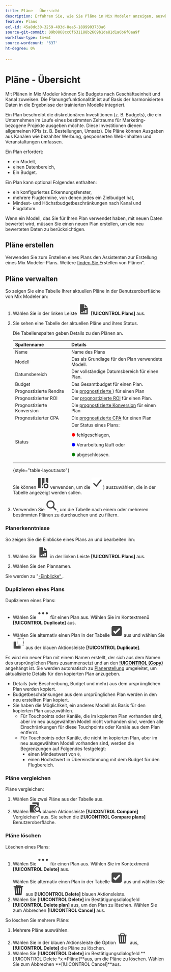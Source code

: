 ```yaml
---
title: Pläne - Übersicht
description: Erfahren Sie, wie Sie Pläne in Mix Modeler anzeigen, auswählen und Aktionen für sie durchführen können.
feature: Plans
exl-id: 45a8dc30-3259-493d-8ea5-1899903733a6
source-git-commit: 09b0868cc6f631188b2609b1da81d1a6b6f0aa9f
workflow-type: tm+mt
source-wordcount: '637'
ht-degree: 0%

---
```


# Pläne - Übersicht

Mit Plänen in Mix Modeler können Sie Budgets nach Geschäftseinheit und Kanal zuweisen. Die Planungsfunktionalität ist auf Basis der harmonisierten Daten in die Ergebnisse der trainierten Modelle integriert.

Ein Plan beschreibt die diskretionären Investitionen (z. B. Budgets), die ein Unternehmen im Laufe eines bestimmten Zeitraums für Marketing-bezogene Projekte ausgeben möchte. Diese Investitionen dienen allgemeinen KPIs (z. B. Bestellungen, Umsatz). Die Pläne können Ausgaben aus Kanälen wie bezahlter Werbung, gesponserten Web-Inhalten und Veranstaltungen umfassen.

Ein Plan erfordert:

- ein Modell,
- einen Datenbereich,
- Ein Budget.

Ein Plan kann optional Folgendes enthalten:

- ein konfiguriertes Erkennungsfenster,
- mehrere Flugtermine, von denen jedes ein Zielbudget hat,
- Mindest- und Höchstbudgetbeschränkungen nach Kanal und Flugdatum.

Wenn ein Modell, das Sie für Ihren Plan verwendet haben, mit neuen Daten bewertet wird, müssen Sie einen neuen Plan erstellen, um die neu bewerteten Daten zu berücksichtigen.


## Pläne erstellen

Verwenden Sie zum Erstellen eines Plans den Assistenten zur Erstellung eines Mix Modeler-Plans. Weitere [ finden Sie ](build.md)Erstellen von Plänen“.


## Pläne verwalten

So zeigen Sie eine Tabelle Ihrer aktuellen Pläne in der Benutzeroberfläche von Mix Modeler an:

1. Wählen Sie in der linken Leiste ![](/help/assets/icons/FileChart.svg) **[!UICONTROL Plans]** aus.

1. Sie sehen eine Tabelle der aktuellen Pläne und ihres Status.

   Die Tabellenspalten geben Details zu den Plänen an.

   | Spaltenname | Details |
   |---|---|
   | Name | Name des Plans |
   | Modell | Das als Grundlage für den Plan verwendete Modell. |
   | Datumsbereich | Der vollständige Datumsbereich für einen Plan. |
   | Budget | Das Gesamtbudget für einen Plan. |
   | Prognostizierte Rendite | Die [prognostizierte ](/help/main-guide/glossary.md)) für einen Plan |
   | Prognostizierter ROI | Der [prognostizierte ROI](/help/main-guide/glossary.md) für einen Plan. |
   | Prognostizierte Konversion | Die [prognostizierte Konversion](/help/main-guide/glossary.md) für einen Plan |
   | Prognostizierter CPA | Die [prognostizierte CPA](/help/main-guide/glossary.md) für einen Plan |
   | Status | Der Status eines Plans: <p><span style="color:red">●</span> fehlgeschlagen, <p><span style="color:blue">●</span> Verarbeitung läuft oder <p><span style="color:green">●</span> abgeschlossen. |

   {style="table-layout:auto"}

   Sie können ![ColumnSetting](/help/assets/icons/ColumnSetting.svg) verwenden, um die ![ Spalten (](/help/assets/icons/Checkmark.svg)) auszuwählen, die in der Tabelle angezeigt werden sollen.

1. Verwenden Sie ![Suche](/help/assets/icons/Search.svg), um die Tabelle nach einem oder mehreren bestimmten Plänen zu durchsuchen und zu filtern.

### Planerkenntnisse

So zeigen Sie die Einblicke eines Plans an und bearbeiten ihn:

1. Wählen Sie ![PLan](/help/assets/icons/FileChart.svg) in der linken Leiste **[!UICONTROL Plans]** aus.

1. Wählen Sie den Plannamen.

Sie werden zu &quot;[-Einblicke“ ](insights.md).


### Duplizieren eines Plans

Duplizieren eines Plans:

- Wählen Sie ![Mehr](/help/assets/icons/More.svg) für einen Plan aus. Wählen Sie im Kontextmenü **[!UICONTROL Duplicate]** aus.
- Wählen Sie alternativ einen Plan in der Tabelle ![SelectBox](/help/assets/icons/SelectBox.svg) aus und wählen Sie ![Kopieren](/help/assets/icons/Copy.svg) aus der blauen Aktionsleiste **[!UICONTROL Duplicate]**.

Es wird ein neuer Plan mit einem Namen erstellt, der sich aus dem Namen des ursprünglichen Plans zusammensetzt und an den **[!UICONTROL (Copy)](_n_)** angehängt ist. Sie werden automatisch zu [Planerstellung](build.md) umgeleitet, um aktualisierte Details für den kopierten Plan anzugeben.

- Details (wie Beschreibung, Budget und mehr) aus dem ursprünglichen Plan werden kopiert.
- Budgetbeschränkungen aus dem ursprünglichen Plan werden in den neu erstellten Plan kopiert.
- Sie haben die Möglichkeit, ein anderes Modell als Basis für den kopierten Plan auszuwählen.
   - Für Touchpoints oder Kanäle, die im kopierten Plan vorhanden sind, aber im neu ausgewählten Modell nicht vorhanden sind, werden alle Einschränkungen für diese Touchpoints oder Kanäle aus dem Plan entfernt.
   - Für Touchpoints oder Kanäle, die nicht im kopierten Plan, aber im neu ausgewählten Modell vorhanden sind, werden die Begrenzungen auf Folgendes festgelegt:
      - einen Mindestwert von `0`,
      - einen Höchstwert in Übereinstimmung mit dem Budget für den Flugbereich.



### Pläne vergleichen

Pläne vergleichen:

1. Wählen Sie zwei Pläne aus der Tabelle aus.
1. Wählen ![ in ](/help/assets/icons/Compare.svg) blauen Aktionsleiste **[!UICONTROL Compare]** Vergleichen“ aus. Sie sehen die **[!UICONTROL Compare plans]** Benutzeroberfläche.


### Pläne löschen

Löschen eines Plans:

1. Wählen Sie ![Mehr](/help/assets/icons/More.svg) für einen Plan aus. Wählen Sie im Kontextmenü **[!UICONTROL Delete]** aus. <br/>Wählen Sie alternativ einen Plan in der Tabelle ![SelectBox](/help/assets/icons/SelectBox.svg) aus und wählen Sie ![Löschen](/help/assets/icons/Delete.svg) aus **[!UICONTROL Delete]** blauen Aktionsleiste.
1. Wählen Sie **[!UICONTROL Delete]** im Bestätigungsdialogfeld **[!UICONTROL Delete plan]** aus, um den Plan zu löschen. Wählen Sie zum Abbrechen **[!UICONTROL Cancel]** aus.

So löschen Sie mehrere Pläne:

1. Mehrere Pläne auswählen.
1. Wählen Sie in der blauen Aktionsleiste die Option ![Löschen](/help/assets/icons/Delete.svg) aus, **[!UICONTROL Delete]** die Pläne zu löschen.
1. Wählen Sie **[!UICONTROL Delete]** im Bestätigungsdialogfeld **[!UICONTROL Delete *x *Pläne]**aus, um die Pläne zu löschen. Wählen Sie zum Abbrechen **[!UICONTROL Cancel]**aus.


